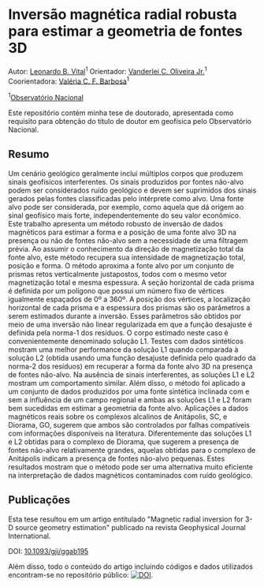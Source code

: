 # Inversão magnética radial robusta para estimar a geometria de fontes 3D

Autor: 	[Leonardo B. Vital](https://www.pinga-lab.org/people/vital.html)<sup>1</sup>
Orientador: 	[Vanderlei C. Oliveira Jr.](http://www.pinga-lab.org/people/oliveira-jr.html)<sup>1</sup>
Coorientadora:	[Valéria C. F. Barbosa](https://www.pinga-lab.org/people/barbosa.html)<sup>1</sup>

<sup>1</sup>[Observatório Nacional](http://www.gov.br/observatorio/pt-br)

Este repositório contém minha tese de doutorado, apresentada como requisito para obtenção do título de doutor em geofísica pelo Observatório Nacional.

## Resumo

Um cenário geológico geralmente inclui múltiplos corpos que produzem sinais geofísicos interferentes. Os sinais produzidos por fontes não-alvo podem ser considerados ruído geológico e devem ser suprimidos dos sinais gerados pelas fontes classificadas pelo intérprete como alvo. Uma fonte alvo pode ser considerada, por exemplo, como aquela que dá origem ao sinal geofísico mais forte, independentemente do seu valor econômico. Este trabalho apresenta um método robusto de inversão de dados magnéticos para estimar a forma e a posição de uma fonte alvo 3D na presença ou não de fontes não-alvo sem a necessidade de uma filtragem prévia. Ao assumir o conhecimento da direção de magnetização total da fonte alvo, este método recupera sua intensidade de magnetização total, posição e forma. O método aproxima a fonte alvo por um conjunto de prismas retos verticalmente justapostos, todos com o mesmo vetor magnetização total e mesma espessura. A seção horizontal de cada prisma é definida por um polígono que possui um número fixo de vértices igualmente espaçados de 0º a 360º. A posição dos vértices, a localização horizontal de cada prisma e a espessura dos prismas são os parâmetros a serem estimados durante a inversão. Esses parâmetros são obtidos por meio de uma inversão não linear regularizada em que a função desajuste é definida pela norma-1 dos resíduos. O corpo estimado neste caso é convenientemente denominado solução L1. Testes com dados sintéticos mostram uma melhor performance da solução L1 quando comparada à solução L2 (obtida usando uma função desajuste definida pelo quadrado da norma-2 dos resíduos) em recuperar a forma da fonte alvo 3D na presença de fontes não-alvo. Na ausência de sinais interferentes, as soluções L1 e L2 mostram um comportamento similar. Além disso, o método foi aplicado a um conjunto de dados produzidos por uma fonte sintética inclinada com e sem a influência de um campo regional e ambas as soluções L1 e L2 foram bem sucedidas em estimar a geometria da fonte alvo. Aplicações a dados magnéticos reais sobre os complexos alcalinos de Anitápolis, SC, e Diorama, GO, sugerem que ambos são controlados por falhas compatíveis com informações disponíveis na literatura. Diferentemente das soluções L1 e L2 obtidas para o complexo de Diorama, que sugerem a presença de fontes não-alvo relativamente grandes, aquelas obtidas para o complexo de Anitápolis indicam a presença de fontes não-alvo pequenas. Estes resultados mostram que o método pode ser uma alternativa muito eficiente na interpretação de dados magnéticos contaminados com ruído geológico.


## Publicações

Esta tese resultou em um artigo entitulado "Magnetic radial inversion for 3-D source geometry estimation" publicado na revista Geophysical Journal International.

DOI: [10.1093/gji/ggab195](http://doi.org/10.1093/gji/ggab195)

Além disso, todo o conteúdo do artigo incluindo códigos e dados utilizados encontram-se no repositório público: [![DOI](https://zenodo.org/badge/63806238.svg)](https://zenodo.org/badge/latestdoi/63806238).
